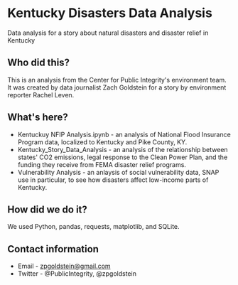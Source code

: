 # Kentucky Disasters Data Analysis
Data analysis for a story about natural disasters and disaster relief in Kentucky

## Who did this?

This is an analysis from the Center for Public Integrity's environment team. It was created by data journalist Zach Goldstein for a story by environment reporter Rachel Leven.

## What's here?

- Kentuckuy NFIP Analysis.ipynb - an analysis of National Flood Insurance Program data, localized to Kentucky and Pike County, KY.
- Kentucky_Story_Data_Analysis - an analysis of the relationship between states' CO2 emissions, legal response to the Clean Power Plan, and the funding they receive from FEMA disaster relief programs.
- Vulnerability Analysis - an anlaysis of social vulnerability data, SNAP use in particular, to see how disasters affect low-income parts of Kentucky. 

## How did we do it?

We used Python, pandas, requests, matplotlib, and SQLite.

## Contact information
- Email - zpgoldstein@gmail.com
- Twitter - @PublicIntegrity, @zpgoldstein